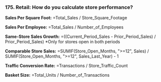 ### 175. **Retail: How do you calculate store performance?**

**Sales Per Square Foot:**
=Total_Sales / Store_Square_Footage

**Sales Per Employee:**
=Total_Sales / Number_of_Employees

**Same-Store Sales Growth:**
=((Current_Period_Sales - Prior_Period_Sales) / Prior_Period_Sales)
*Only for stores open in both periods

**Comparable Store Sales:**
=SUMIF(Store_Open_Months, ">=12", Sales) / SUMIF(Store_Open_Months, ">=12", Sales_Last_Year) - 1

**Traffic Conversion Rate:**
=Transactions / Store_Traffic_Count

**Basket Size:**
=Total_Units / Number_of_Transactions
